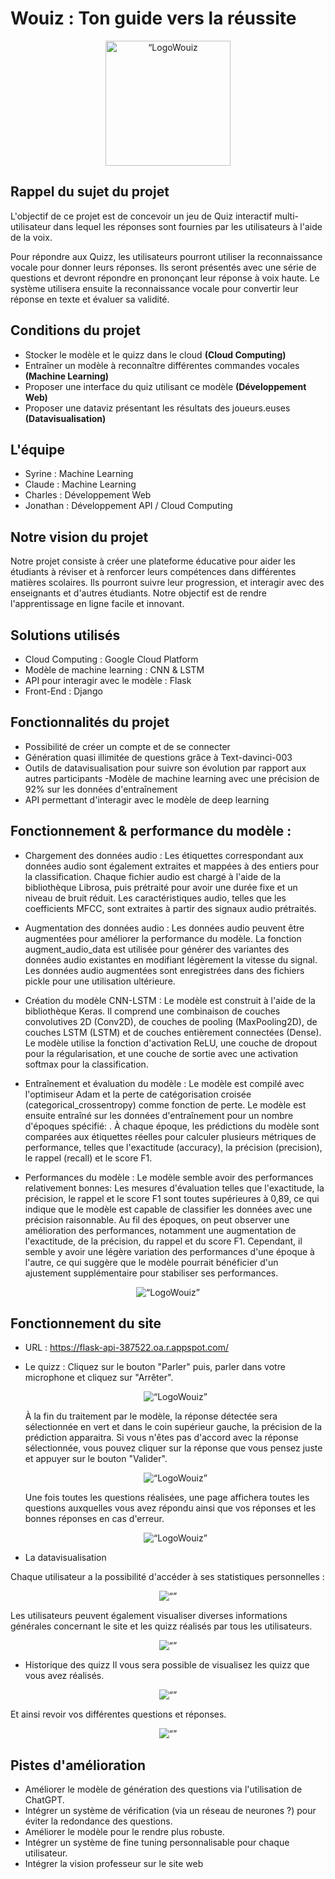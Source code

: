 # Wouiz : Ton guide vers la réussite
<div style="text-align:center;">
    <img src="./img/logo.png" alt= “LogoWouiz height=200 width=200>
</div>

## Rappel du sujet du projet

L'objectif de ce projet est de concevoir un jeu de Quiz interactif multi-utilisateur dans lequel les réponses sont fournies par les utilisateurs à l'aide de la voix.

Pour répondre aux Quizz, les utilisateurs pourront utiliser la reconnaissance vocale pour donner leurs réponses. Ils seront présentés avec une série de
questions et devront répondre en prononçant leur réponse à voix haute. Le système utilisera ensuite la reconnaissance vocale pour convertir leur réponse en texte et
évaluer sa validité.

## Conditions du projet
- Stocker le modèle et le quizz dans le cloud **(Cloud Computing)**
- Entraîner un modèle à reconnaître différentes commandes vocales **(Machine Learning)**
- Proposer une interface du quiz utilisant ce modèle **(Développement Web)**
- Proposer une dataviz présentant les résultats des joueurs.euses **(Datavisualisation)**


## L'équipe
- Syrine : Machine Learning
- Claude : Machine Learning
- Charles : Développement Web
- Jonathan : Développement API / Cloud Computing


## Notre vision du projet

Notre projet consiste à créer une plateforme éducative pour aider les étudiants à réviser et à renforcer leurs compétences dans différentes matières scolaires. Ils pourront suivre leur progression, et interagir avec des enseignants et d'autres étudiants. Notre objectif est de rendre l'apprentissage en ligne facile et innovant. 

## Solutions utilisés
- Cloud Computing : Google Cloud Platform 
- Modèle de machine learning : CNN & LSTM
- API pour interagir avec le modèle : Flask
- Front-End : Django

## Fonctionnalités du projet 
- Possibilité de créer un compte et de se connecter
- Génération quasi illimitée de questions grâce à Text-davinci-003
- Outils de datavisualisation pour suivre son évolution par rapport aux autres participants
-Modèle de machine learning avec une précision de 92% sur les données d'entraînement
- API permettant d'interagir avec le modèle de deep learning

## Fonctionnement & performance du modèle :
 
- Chargement des données audio :
		Les étiquettes correspondant aux données audio sont également extraites et mappées à des entiers pour la classification.
		Chaque fichier audio est chargé à l'aide de la bibliothèque Librosa, puis prétraité pour avoir une durée fixe et un niveau de bruit réduit.
		Les caractéristiques audio, telles que les coefficients MFCC, sont extraites à partir des signaux audio prétraités.
	
- Augmentation des données audio :
		Les données audio peuvent être augmentées pour améliorer la performance du modèle.
		La fonction augment_audio_data est utilisée pour générer des variantes des données audio existantes en modifiant légèrement la vitesse du signal.
		Les données audio augmentées sont enregistrées dans des fichiers pickle pour une utilisation ultérieure.

- Création du modèle CNN-LSTM :
		Le modèle est construit à l'aide de la bibliothèque Keras.
		Il comprend une combinaison de couches convolutives 2D (Conv2D), de couches de pooling (MaxPooling2D), de couches LSTM (LSTM) et de couches entièrement connectées (Dense).
		Le modèle utilise la fonction d'activation ReLU, une couche de dropout pour la régularisation, et une couche de sortie avec une activation softmax pour la classification.

- Entraînement et évaluation du modèle :
		Le modèle est compilé avec l'optimiseur Adam et la perte de catégorisation croisée (categorical_crossentropy) comme fonction de perte.
		Le modèle est ensuite entraîné sur les données d'entraînement pour un nombre d'époques spécifié:
		. À chaque époque, les prédictions du modèle sont comparées aux étiquettes réelles pour calculer plusieurs métriques de performance, telles que l'exactitude (accuracy), la précision (precision), le rappel (recall) et le score F1.

- Performances du modèle :
		Le modèle semble avoir des performances relativement bonnes: Les mesures d'évaluation telles que l'exactitude, la précision, le rappel et le score F1 sont toutes supérieures à 0,89, ce qui indique que le modèle est capable de classifier les données avec une précision raisonnable.
		Au fil des époques, on peut observer une amélioration des performances, notamment une augmentation de l'exactitude, de la précision, du rappel et du score F1. 
		Cependant, il semble y avoir une légère variation des performances d'une époque à l'autre, ce qui suggère que le modèle pourrait bénéficier d'un ajustement supplémentaire pour stabiliser ses performances.

<div style="text-align:center;">
    <img src="./img/Data_model.png" alt= “LogoWouiz”>
</div>

## Fonctionnement du site
- URL : https://flask-api-387522.oa.r.appspot.com/
- Le quizz : 
    Cliquez sur le bouton "Parler" puis, parler dans votre microphone et cliquez sur "Arrêter". 
    <div style="text-align:center;">
        <img src="./img/Parler_quizz.png" alt= “LogoWouiz”>
    </div>
     
    À la fin du traitement par le modèle, la réponse détectée sera sélectionnée en vert et dans le coin supérieur gauche, la précision de la prédiction apparaitra. Si vous n'êtes pas d'accord avec la réponse sélectionnée, vous pouvez cliquer sur la réponse que vous pensez juste et appuyer sur le bouton "Valider".

    <div style="text-align:center;">
        <img src="./img/Changer_reponse.png" alt= “LogoWouiz”>
    </div>

    Une fois toutes les questions réalisées, une page affichera toutes les questions auxquelles vous avez répondu ainsi que vos réponses et les bonnes réponses en cas d'erreur.
    <div style="text-align:center;">
        <img src="./img/Affiche_resultat.png" alt= “LogoWouiz”>
    </div>

- La datavisualisation

Chaque utilisateur a la possibilité d'accéder à ses statistiques personnelles : 
<div style="text-align:center;">
    <img src="./img/Dashboard_User.png" alt= “”>
</div>

Les utilisateurs peuvent également visualiser diverses informations générales concernant le site et les quizz réalisés par tous les utilisateurs.
<div style="text-align:center;">
    <img src="./img/DashboardDataviz.png" alt= “”>
</div>

- Historique des quizz
Il vous sera possible de visualisez les quizz que vous avez réalisés.

<div style="text-align:center;">
    <img src="./img/Quizz_passés.png" alt= “”>
</div>

Et ainsi revoir vos différentes questions et réponses.
<div style="text-align:center;">
    <img src="./img/DetailsQuizz.png" alt= “”>
</div>

## Pistes d'amélioration

- Améliorer le modèle de génération des questions via l'utilisation de ChatGPT.
- Intégrer un système de vérification (via un réseau de neurones ?) pour éviter la redondance des questions.
- Améliorer le modèle pour le rendre plus robuste.
- Intégrer un système de fine tuning personnalisable pour chaque utilisateur.
- Intégrer la vision professeur sur le site web
